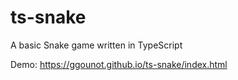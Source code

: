 # ts-snake
A basic Snake game written in TypeScript

Demo: https://ggounot.github.io/ts-snake/index.html
